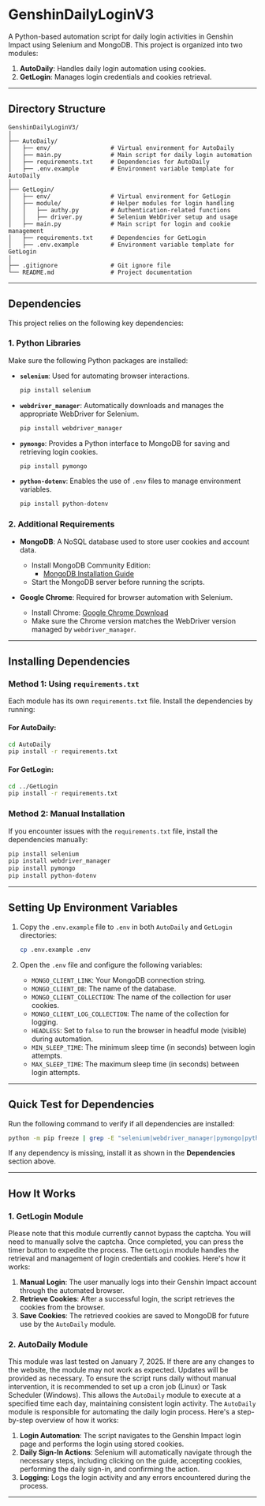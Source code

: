 ﻿# **GenshinDailyLoginV3**

A Python-based automation script for daily login activities in Genshin Impact using Selenium and MongoDB. This project is organized into two modules:

1. **AutoDaily**: Handles daily login automation using cookies.
2. **GetLogin**: Manages login credentials and cookies retrieval.

---

## **Directory Structure**
```
GenshinDailyLoginV3/
│
├── AutoDaily/
│   ├── env/                 # Virtual environment for AutoDaily
│   ├── main.py              # Main script for daily login automation
│   ├── requirements.txt     # Dependencies for AutoDaily
│   ├── .env.example         # Environment variable template for AutoDaily
│
├── GetLogin/
│   ├── env/                 # Virtual environment for GetLogin
│   ├── module/              # Helper modules for login handling
│   │   ├── authy.py         # Authentication-related functions
│   │   ├── driver.py        # Selenium WebDriver setup and usage
│   ├── main.py              # Main script for login and cookie management
│   ├── requirements.txt     # Dependencies for GetLogin
│   ├── .env.example         # Environment variable template for GetLogin
│
├── .gitignore               # Git ignore file
└── README.md                # Project documentation
```

---

## **Dependencies**

This project relies on the following key dependencies:

### **1. Python Libraries**
Make sure the following Python packages are installed:

- **`selenium`**: Used for automating browser interactions.
  ```bash
  pip install selenium
  ```
- **`webdriver_manager`**: Automatically downloads and manages the appropriate WebDriver for Selenium.
  ```bash
  pip install webdriver_manager
  ```
- **`pymongo`**: Provides a Python interface to MongoDB for saving and retrieving login cookies.
  ```bash
  pip install pymongo
  ```
- **`python-dotenv`**: Enables the use of `.env` files to manage environment variables.
  ```bash
  pip install python-dotenv
  ```

### **2. Additional Requirements**
- **MongoDB**: A NoSQL database used to store user cookies and account data.
  - Install MongoDB Community Edition:
    - [MongoDB Installation Guide](https://www.mongodb.com/docs/manual/installation/)
  - Start the MongoDB server before running the scripts.

- **Google Chrome**: Required for browser automation with Selenium.
  - Install Chrome: [Google Chrome Download](https://www.google.com/chrome/)
  - Make sure the Chrome version matches the WebDriver version managed by `webdriver_manager`.

---

## **Installing Dependencies**

### **Method 1: Using `requirements.txt`**
Each module has its own `requirements.txt` file. Install the dependencies by running:

#### For AutoDaily:
```bash
cd AutoDaily
pip install -r requirements.txt
```

#### For GetLogin:
```bash
cd ../GetLogin
pip install -r requirements.txt
```

### **Method 2: Manual Installation**
If you encounter issues with the `requirements.txt` file, install the dependencies manually:

```bash
pip install selenium
pip install webdriver_manager
pip install pymongo
pip install python-dotenv
```

---

## **Setting Up Environment Variables**

1. Copy the `.env.example` file to `.env` in both `AutoDaily` and `GetLogin` directories:
   ```bash
   cp .env.example .env
   ```

2. Open the `.env` file and configure the following variables:
   - `MONGO_CLIENT_LINK`: Your MongoDB connection string.
   - `MONGO_CLIENT_DB`: The name of the database.
   - `MONGO_CLIENT_COLLECTION`: The name of the collection for user cookies.
   - `MONGO_CLIENT_LOG_COLLECTION`: The name of the collection for logging.
   - `HEADLESS`: Set to `false` to run the browser in headful mode (visible) during automation.
   - `MIN_SLEEP_TIME`: The minimum sleep time (in seconds) between login attempts.
   - `MAX_SLEEP_TIME`: The maximum sleep time (in seconds) between login attempts.
---

## **Quick Test for Dependencies**

Run the following command to verify if all dependencies are installed:
```bash
python -m pip freeze | grep -E "selenium|webdriver_manager|pymongo|python-dotenv"
```

If any dependency is missing, install it as shown in the **Dependencies** section above.

---

## **How It Works**

### **1. GetLogin Module**
Please note that this module currently cannot bypass the captcha. You will need to manually solve the captcha. Once completed, you can press the timer button to expedite the process.
The `GetLogin` module handles the retrieval and management of login credentials and cookies. Here's how it works:

1. **Manual Login**: The user manually logs into their Genshin Impact account through the automated browser.
2. **Retrieve Cookies**: After a successful login, the script retrieves the cookies from the browser.
3. **Save Cookies**: The retrieved cookies are saved to MongoDB for future use by the `AutoDaily` module.

### **2. AutoDaily Module**
This module was last tested on January 7, 2025. If there are any changes to the website, the module may not work as expected. Updates will be provided as necessary.
To ensure the script runs daily without manual intervention, it is recommended to set up a cron job (Linux) or Task Scheduler (Windows). This allows the `AutoDaily` module to execute at a specified time each day, maintaining consistent login activity.
The `AutoDaily` module is responsible for automating the daily login process. Here's a step-by-step overview of how it works:

1. **Login Automation**: The script navigates to the Genshin Impact login page and performs the login using stored cookies.
2. **Daily Sign-In Actions**: Selenium will automatically navigate through the necessary steps, including clicking on the guide, accepting cookies, performing the daily sign-in, and confirming the action.
3. **Logging**: Logs the login activity and any errors encountered during the process.

---
